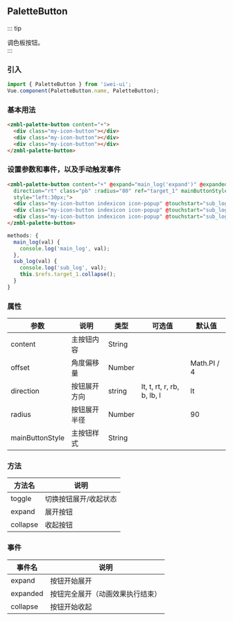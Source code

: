 ## PaletteButton
::: tip
<div>调色板按钮。</div>
:::


### 引入
```javascript
import { PaletteButton } from 'iwei-ui';
Vue.component(PaletteButton.name, PaletteButton);
```

### 基本用法
```html
<zmbl-palette-button content="+">
  <div class="my-icon-button"></div>
  <div class="my-icon-button"></div>
  <div class="my-icon-button"></div>
</zmbl-palette-button>
```

### 设置参数和事件，以及手动触发事件
```html
<zmbl-palette-button content="+" @expand="main_log('expand')" @expanded="main_log('expanded')" @collapse="main_log('collapse')"
  direction="rt" class="pb" :radius="80" ref="target_1" mainButtonStyle="color:#fff;background-color:#26a2ff;"
  style="left:30px;">
  <div class="my-icon-button indexicon icon-popup" @touchstart="sub_log(1)"></div>
  <div class="my-icon-button indexicon icon-popup" @touchstart="sub_log(2)"></div>
  <div class="my-icon-button indexicon icon-popup" @touchstart="sub_log(3)"></div>
</zmbl-palette-button>
```
```javascript
methods: {
  main_log(val) {
    console.log('main_log', val);
  },
  sub_log(val) {
    console.log('sub_log', val);
    this.$refs.target_1.collapse();
  }
}
```

### 属性
| 参数            | 说明                                     | 类型    | 可选值     | 默认值     |
|-------------------|---------------------------------------|----------|-------------|-----------|
| content	       | 主按钮内容	       | String	       |        |        | 	
| offset	       | 角度偏移量	       | Number		       |        | Math.PI / 4       | 
| direction	       | 按钮展开方向	       | string	       | lt, t, rt, r, rb, b, lb, l	       | lt       | 
| radius	       | 按钮展开半径	       | Number	       |        | 	90       | 
| mainButtonStyle	       | 主按钮样式	       | String	       |        |        | 	

### 方法
| 方法名            | 说明                                     |
|-------------------|---------------------------------------|
| toggle	     | 切换按钮展开/收起状态     | 
| expand	     | 展开按钮     | 
| collapse	     | 收起按钮     |

### 事件
| 事件名	         | 说明         |
|-------------------|---------------------------------------|
| expand	     | 按钮开始展开     | 
| expanded     | 	按钮完全展开（动画效果执行结束）     | 
| collapse	     | 按钮开始收起     | 